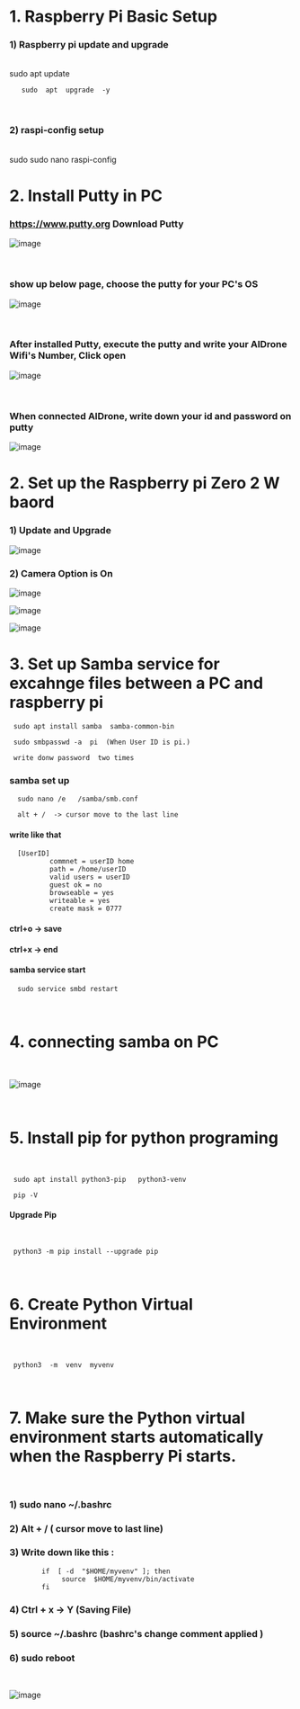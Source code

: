 # 1. Raspberry Pi Basic Setup
### 1) Raspberry pi update and upgrade
<br/> 
       sudo  apt  update 
       
       sudo  apt  upgrade  -y 

<br/>

### 2) raspi-config setup
<br/>
       sudo 
       sudo  nano   raspi-config

<br/>       

  
# 2. Install Putty in PC

### https://www.putty.org   Download Putty 

![image](https://user-images.githubusercontent.com/122161666/224391267-617a2dac-400b-4983-8a47-6379163ee5f6.png)

<br/>

### show up below page,  choose the putty for your PC's OS

![image](https://user-images.githubusercontent.com/122161666/224391765-02c437fb-357f-4e3b-9b01-a0e164b7015f.png)

<br/>

### After installed Putty, execute the putty and write your AIDrone Wifi's Number, Click open

![image](https://user-images.githubusercontent.com/122161666/224396899-08673c1b-b173-496a-ad1f-3d1d8a5c5929.png)

<br/>

### When connected AIDrone, write down your id and password on putty

![image](https://user-images.githubusercontent.com/122161666/224398030-60dc599c-4a61-47d1-87ce-2fb846f5133f.png)



# 2. Set up the Raspberry pi Zero 2 W baord

### 1) Update and Upgrade 

![image](https://user-images.githubusercontent.com/122161666/224473071-1a20601c-6ff7-4b31-9580-8694308480c4.png)

### 2) Camera Option is On

![image](https://user-images.githubusercontent.com/122161666/224472969-34e57414-f232-4727-acf6-d2931d07062e.png)

![image](https://user-images.githubusercontent.com/122161666/224473018-0e025a75-99e8-470e-89d6-e04fb06109a4.png)

![image](https://user-images.githubusercontent.com/122161666/224472992-c2d1c1d6-3c88-4956-a6ab-6efd18dad982.png)

# 3. Set up Samba service for excahnge files between a PC and raspberry pi

     sudo apt install samba  samba-common-bin
     
     sudo smbpasswd -a  pi  (When User ID is pi.)
 
     write donw password  two times
     
###  samba set up 

      sudo nano /e   /samba/smb.conf
      
      alt + /  -> cursor move to the last line
      
####  write like that

      [UserID]
              commnet = userID home
              path = /home/userID
              valid users = userID
              guest ok = no
              browseable = yes
              writeable = yes
              create mask = 0777
              
#### ctrl+o  -> save
#### ctrl+x  -> end

#### samba service start

      sudo service smbd restart
      
<br/>

# 4. connecting samba on PC

<br/>

![image](https://user-images.githubusercontent.com/122161666/224478786-c3a66388-0c7c-4635-ad17-22c3629327f4.png)

<br/>

# 5. Install pip for python programing

<br/>

     sudo apt install python3-pip   python3-venv
     
     pip -V
     
#### Upgrade Pip

<br/>

     python3 -m pip install --upgrade pip

<br/>

# 6. Create Python Virtual Environment

<br/>

     python3  -m  venv  myvenv

<br/>

# 7. Make sure the Python virtual environment starts automatically when the Raspberry Pi starts.

<br/>

### 1)  sudo  nano  ~/.bashrc

### 2)  Alt + /   ( cursor move to last line)

### 3)  Write down like this : 

            if  [ -d  "$HOME/myvenv" ]; then
                 source  $HOME/myvenv/bin/activate
            fi

### 4)  Ctrl + x  ->  Y   (Saving File)

### 5)  source  ~/.bashrc  (bashrc's change comment applied )

### 6)  sudo reboot  

<br/>

![image](https://github.com/user-attachments/assets/f4480cd5-2670-4328-bb85-20a7a7090933)



 
    
    

             
     
     
     

     
     
     






       




